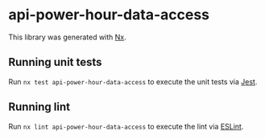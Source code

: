 # api-power-hour-data-access

This library was generated with [Nx](https://nx.dev).

## Running unit tests

Run `nx test api-power-hour-data-access` to execute the unit tests via [Jest](https://jestjs.io).

## Running lint

Run `nx lint api-power-hour-data-access` to execute the lint via [ESLint](https://eslint.org/).
